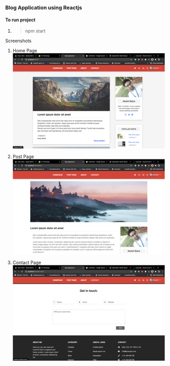 ### Blog Application using Reactjs

#### To run project
1. > npm start

Screenshots 
1. Home Page
!['Home Page'](docs/homepage.png)

2. Post Page
!['Post Page'](docs/postpage.png)

3. Contact Page
!['Contact Page'](docs/contact.png)
